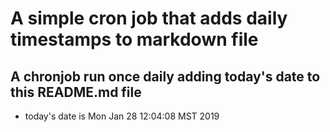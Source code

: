 A simple cron job that adds daily timestamps to markdown file
============================================================
## A chronjob run once daily adding today's date to this README.md file
* today's date is Mon Jan 28 12:04:08 MST 2019
